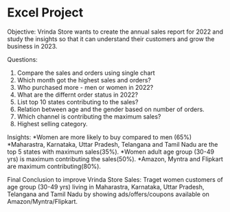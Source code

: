 # Excel Project
Objective:  Vrinda Store wants to create the annual sales report for 2022 and study the insights so that it can understand their customers and grow the business in 2023.

Questions: 
1. Compare the sales and orders using single chart
2. Which month got the highest sales and orders?
3. Who purchased more - men or women in 2022?
4. What are the differnt order status in 2022?
5. List top 10 states contributing to the sales?
6. Relation between age and the gender based on number of orders.
7. Which channel is contributing the maximum sales?
8. Highest selling category.

Insights:
*Women are more likely to buy compared to men (65%)
*Maharastra, Karnataka, Uttar Pradesh, Telangana and Tamil Nadu are the top 5 states with maximum sales(35%).
*Women adult age group (30-49 yrs) is maximum contributing the sales(50%).
*Amazon, Myntra and Flipkart are maximum contributing(80%).

Final Conclusion to improve Vrinda Store Sales:
Traget women customers of age group (30-49 yrs) living in Maharastra, Karnataka, Uttar Pradesh, Telangana and Tamil Nadu by showing ads/offers/coupons available on Amazon/Myntra/Flipkart.
